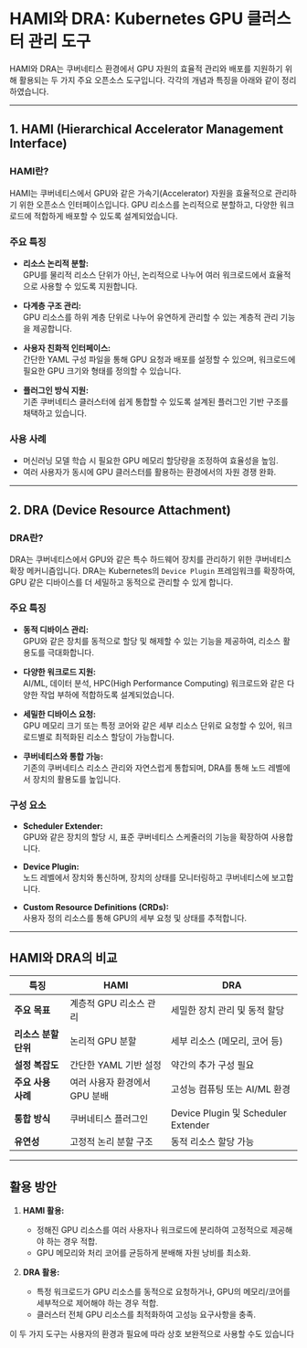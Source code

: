 # HAMI와 DRA: Kubernetes GPU 클러스터 관리 도구

HAMI와 DRA는 쿠버네티스 환경에서 GPU 자원의 효율적 관리와 배포를 지원하기 위해 활용되는 두 가지 주요 오픈소스 도구입니다. 각각의 개념과 특징을 아래와 같이 정리하였습니다.

---

## **1. HAMI (Hierarchical Accelerator Management Interface)**

### **HAMI란?**  
HAMI는 쿠버네티스에서 GPU와 같은 가속기(Accelerator) 자원을 효율적으로 관리하기 위한 오픈소스 인터페이스입니다. GPU 리소스를 논리적으로 분할하고, 다양한 워크로드에 적합하게 배포할 수 있도록 설계되었습니다.

### **주요 특징**
- **리소스 논리적 분할:**  
  GPU를 물리적 리소스 단위가 아닌, 논리적으로 나누어 여러 워크로드에서 효율적으로 사용할 수 있도록 지원합니다.
  
- **다계층 구조 관리:**  
  GPU 리소스를 하위 계층 단위로 나누어 유연하게 관리할 수 있는 계층적 관리 기능을 제공합니다.

- **사용자 친화적 인터페이스:**  
  간단한 YAML 구성 파일을 통해 GPU 요청과 배포를 설정할 수 있으며, 워크로드에 필요한 GPU 크기와 형태를 정의할 수 있습니다.

- **플러그인 방식 지원:**  
  기존 쿠버네티스 클러스터에 쉽게 통합할 수 있도록 설계된 플러그인 기반 구조를 채택하고 있습니다.

### **사용 사례**
- 머신러닝 모델 학습 시 필요한 GPU 메모리 할당량을 조정하여 효율성을 높임.
- 여러 사용자가 동시에 GPU 클러스터를 활용하는 환경에서의 자원 경쟁 완화.

---

## **2. DRA (Device Resource Attachment)**

### **DRA란?**  
DRA는 쿠버네티스에서 GPU와 같은 특수 하드웨어 장치를 관리하기 위한 쿠버네티스 확장 메커니즘입니다. DRA는 Kubernetes의 `Device Plugin` 프레임워크를 확장하여, GPU 같은 디바이스를 더 세밀하고 동적으로 관리할 수 있게 합니다.

### **주요 특징**
- **동적 디바이스 관리:**  
  GPU와 같은 장치를 동적으로 할당 및 해제할 수 있는 기능을 제공하여, 리소스 활용도를 극대화합니다.

- **다양한 워크로드 지원:**  
  AI/ML, 데이터 분석, HPC(High Performance Computing) 워크로드와 같은 다양한 작업 부하에 적합하도록 설계되었습니다.

- **세밀한 디바이스 요청:**  
  GPU 메모리 크기 또는 특정 코어와 같은 세부 리소스 단위로 요청할 수 있어, 워크로드별로 최적화된 리소스 할당이 가능합니다.

- **쿠버네티스와 통합 가능:**  
  기존의 쿠버네티스 리소스 관리와 자연스럽게 통합되며, DRA를 통해 노드 레벨에서 장치의 활용도를 높입니다.

### **구성 요소**
- **Scheduler Extender:**  
  GPU와 같은 장치의 할당 시, 표준 쿠버네티스 스케줄러의 기능을 확장하여 사용합니다.
  
- **Device Plugin:**  
  노드 레벨에서 장치와 통신하며, 장치의 상태를 모니터링하고 쿠버네티스에 보고합니다.

- **Custom Resource Definitions (CRDs):**  
  사용자 정의 리소스를 통해 GPU의 세부 요청 및 상태를 추적합니다.

---

## **HAMI와 DRA의 비교**

| 특징                      | HAMI                             | DRA                              |
|---------------------------|-----------------------------------|-----------------------------------|
| **주요 목표**              | 계층적 GPU 리소스 관리            | 세밀한 장치 관리 및 동적 할당      |
| **리소스 분할 단위**       | 논리적 GPU 분할                  | 세부 리소스 (메모리, 코어 등)      |
| **설정 복잡도**            | 간단한 YAML 기반 설정             | 약간의 추가 구성 필요             |
| **주요 사용 사례**         | 여러 사용자 환경에서 GPU 분배       | 고성능 컴퓨팅 또는 AI/ML 환경     |
| **통합 방식**              | 쿠버네티스 플러그인               | Device Plugin 및 Scheduler Extender |
| **유연성**                 | 고정적 논리 분할 구조             | 동적 리소스 할당 가능             |

---

## **활용 방안**
1. **HAMI 활용:**
   - 정해진 GPU 리소스를 여러 사용자나 워크로드에 분리하여 고정적으로 제공해야 하는 경우 적합.
   - GPU 메모리와 처리 코어를 균등하게 분배해 자원 낭비를 최소화.

2. **DRA 활용:**
   - 특정 워크로드가 GPU 리소스를 동적으로 요청하거나, GPU의 메모리/코어를 세부적으로 제어해야 하는 경우 적합.
   - 클러스터 전체 GPU 리소스를 최적화하여 고성능 요구사항을 충족.

이 두 가지 도구는 사용자의 환경과 필요에 따라 상호 보완적으로 사용할 수도 있습니다
